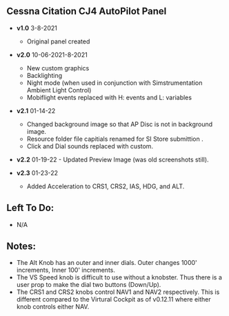 ## Cessna Citation CJ4 AutoPilot Panel
- **v1.0** 3-8-2021
	- Original panel created 

- **v2.0** 10-06-2021-8-2021
	- New custom graphics
	- Backlighting
	- Night mode (when used in conjunction with Simstrumentation Ambient Light Control)
	- Mobiflight events replaced with H: events and L: variables 
- **v2.1** 01-14-22
    - Changed background image so that AP Disc is not in background image.
    - Resource folder file capitials renamed for SI Store submittion .
    - Click and Dial sounds replaced with custom.
- **v2.2** 01-19-22
        - Updated Preview Image (was old screenshots still).
- **v2.3** 01-23-22      
	- Added Acceleration to CRS1, CRS2, IAS, HDG, and ALT.
	
## Left To Do:
- N/A
	
## Notes:
 - The Alt Knob has an outer and inner dials. Outer changes 1000' increments, Inner 100' increments. 
 - The VS Speed knob is difficult to use without a knobster. Thus there is a user prop to make the dial two buttons (Down/Up).   
 - The CRS1 and CRS2 knobs control NAV1 and NAV2 respectively. This is different compared to the Virtural Cockpit as of v0.12.11 where either knob controls either NAV.